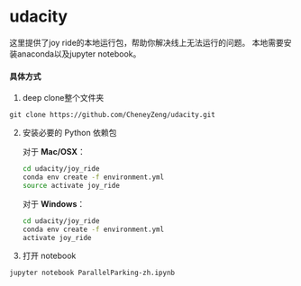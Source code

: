 # udacity

这里提供了joy ride的本地运行包，帮助你解决线上无法运行的问题。
本地需要安装anaconda以及jupyter notebook。

#### 具体方式
1. deep clone整个文件夹
```
git clone https://github.com/CheneyZeng/udacity.git
```

2. 安装必要的 Python 依赖包


	对于 __Mac/OSX__：
	
	```bash
  	cd udacity/joy_ride
	conda env create -f environment.yml
	source activate joy_ride
	```

	对于 __Windows__：
	
	```bash
  	cd udacity/joy_ride
	conda env create -f environment.yml
	activate joy_ride
	```
	
3. 打开 notebook

```
jupyter notebook ParallelParking-zh.ipynb
```
